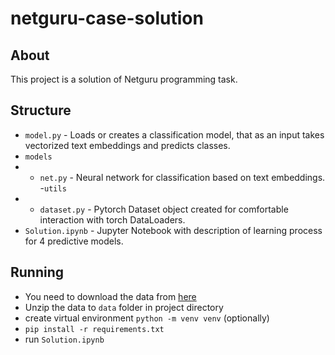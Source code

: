 # netguru-case-solution

## About
This project is a solution of Netguru programming task.

## Structure
- `model.py` - Loads or creates a classification model, that as an input takes vectorized text embeddings and predicts classes.
- `models`
- - `net.py` - Neural network for classification based on text embeddings.
-`utils`
- - `dataset.py` - Pytorch Dataset object created for comfortable interaction with torch DataLoaders.
- `Solution.ipynb` - Jupyter Notebook with description of learning process for 4 predictive models.

## Running
- You need to download the data from [here](#https://drive.google.com/file/d/1pzQOxzzqPBBzdTwRYxR8IJ1KEWgpnFw_/view)
- Unzip the data to `data` folder in project directory
- create virtual environment `python -m venv venv` (optionally)
- `pip install -r requirements.txt`
- run `Solution.ipynb`
